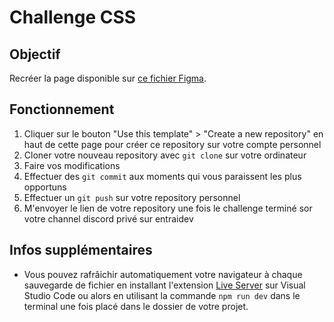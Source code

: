 # Challenge CSS

## Objectif

Recréer la page disponible sur [ce fichier Figma](https://www.figma.com/design/QzLJkbu8BEtII3kk7tmjJg/CSS-Challenge?node-id=0-1&t=ePyKSmP4eYZ3O5VW-1).

## Fonctionnement

1. Cliquer sur le bouton "Use this template" > "Create a new repository" en haut de cette page pour créer ce repository sur votre compte personnel
2. Cloner votre nouveau repository avec `git clone` sur votre ordinateur
3. Faire vos modifications
4. Effectuer des `git commit` aux moments qui vous paraissent les plus opportuns
5. Effectuer un `git push` sur votre repository personnel
6. M'envoyer le lien de votre repository une fois le challenge terminé sor votre channel discord privé sur entraidev

## Infos supplémentaires

- Vous pouvez rafrâichir automatiquement votre navigateur à chaque sauvegarde de fichier en installant l'extension [Live Server](https://marketplace.visualstudio.com/items?itemName=ritwickdey.LiveServer) sur Visual Studio Code ou alors en utilisant la commande `npm run dev` dans le terminal une fois placé dans le dossier de votre projet.
